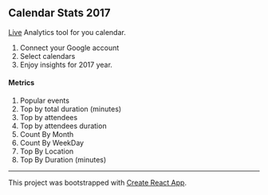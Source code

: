 ## Calendar Stats 2017

[Live](https://igordmitriev.github.io/calendar-stats/)
Analytics tool for you calendar.

1. Connect your Google account
2. Select calendars
3. Enjoy insights for 2017 year.

#### Metrics

1. Popular events
2. Top by total duration (minutes)
3. Top by attendees
4. Top by attendees duration
5. Count By Month
6. Count By WeekDay
7. Top By Location
8. Top By Duration (minutes)

---

This project was bootstrapped with [Create React App](https://github.com/facebookincubator/create-react-app).
